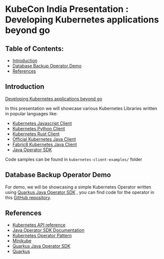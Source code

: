 # KubeCon India Presentation : Developing Kubernetes applications beyond go

## Table of Contents:
- [Introduction](#introduction)
- [Database Backup Operator Demo](#database-backup-operator-demo)
- [References](#references)

## Introduction

[Developing Kubernetes applications beyond go](https://kccncind2024.sched.com/event/1mVRN/developing-kubernetes-applications-beyond-go-rohan-kumar-red-hat-sun-tan-sciam)

In this presentation we will showcase various Kubernetes Libraries written in popular languages like:
- [Kubernetes Javascript Client](https://github.com/kubernetes-client/javascript)
- [Kubernetes Python Client](https://github.com/kubernetes-client/python)
- [Kubernetes Rust Client](https://github.com/kube-rs/kube)
- [Official Kubernetes Java Client](https://github.com/kubernetes-client/java)
- [Fabric8 Kubernetes Java Client](https://github.com/fabric8io/kubernetes-client)
- [Java Operator SDK](https://github.com/operator-framework/java-operator-sdk)

Code samples can be found in `kubernetes-client-examples/` folder

## Database Backup Operator Demo

For demo, we will be showcasing  a simple Kubernetes Operator written using [Quarkus Java Operator SDK](https://quarkus.io/extensions/io.quarkiverse.operatorsdk/quarkus-operator-sdk/) , you can find code for the operator in this [GitHub repository](https://github.com/rohankanojia-demos/database-backup-operator-java-operator-sdk).

## References
- [Kubernetes API reference](https://kubernetes.io/docs/reference/)
- [Java Operator SDK Documentation](https://javaoperatorsdk.io/docs/)
- [Kubernetes Operator Pattern](https://kubernetes.io/docs/concepts/extend-kubernetes/operator/)
- [Minikube](https://minikube.sigs.k8s.io/docs/)
- [Quarkus Java Operator SDK](https://quarkus.io/extensions/io.quarkiverse.operatorsdk/quarkus-operator-sdk/)
- [Quarkus](https://quarkus.io)
